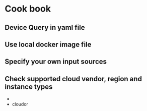 # Cook book


## Device Query in yaml file

## Use local docker image file

## Specify your own input sources

## Check supported cloud vendor, region and instance types

*
* cloudor